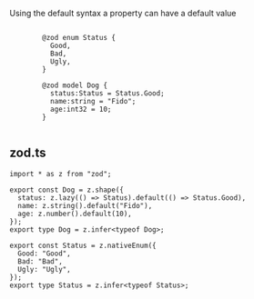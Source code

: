 
Using the default syntax a property can have a default value

```tsp

        @zod enum Status {
          Good,
          Bad,
          Ugly,
        }
        
        @zod model Dog {
          status:Status = Status.Good;
          name:string = "Fido";
          age:int32 = 10;
        }
        
```

## zod.ts
```tsx
import * as z from "zod";

export const Dog = z.shape({
  status: z.lazy(() => Status).default(() => Status.Good),
  name: z.string().default("Fido"),
  age: z.number().default(10),
});
export type Dog = z.infer<typeof Dog>;

export const Status = z.nativeEnum({
  Good: "Good",
  Bad: "Bad",
  Ugly: "Ugly",
});
export type Status = z.infer<typeof Status>;
```
         
